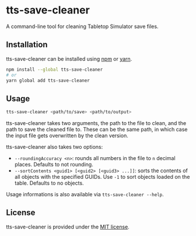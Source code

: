 # tts-save-cleaner

A command-line tool for cleaning Tabletop Simulator save files.

## Installation

tts-save-cleaner can be installed using [npm](https://www.npmjs.com/get-npm) or [yarn](https://classic.yarnpkg.com/en/docs/install#windows-stable).

```sh
npm install --global tts-save-cleaner
# or
yarn global add tts-save-cleaner
```

## Usage

```sh
tts-save-cleaner <path/to/save> <path/to/output>
```

tts-save-cleaner takes two arguments, the path to the file to clean, and the path to save the cleaned file to. These can be the same path, in which case the input file gets overwritten by the clean version.

tts-save-cleaner also takes two options:

- `--roundingAccuracy <n>`: rounds all numbers in the file to `n` decimal places. Defaults to not rounding.
- `--sortContents <guid1> [<guid2> [<guid3> ...]]`: sorts the contents of all objects with the specified GUIDs. Use `-1` to sort objects loaded on the table. Defaults to no objects.

Usage informations is also available via `tts-save-cleaner --help`.

## License

tts-save-cleaner is provided under the [MIT license](https://github.com/nabbydude/tts-save-cleaner/blob/master/LICENSE).

